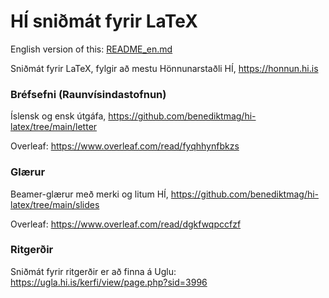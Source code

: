 # HÍ sniðmát fyrir LaTeX

English version of this: [README_en.md](https://github.com/benediktmag/hi-lates/tree/main/README_en.md)

Sniðmát fyrir LaTeX, fylgir að mestu Hönnunarstaðli HÍ, https://honnun.hi.is

### Bréfsefni (Raunvísindastofnun)

Íslensk og ensk útgáfa, https://github.com/benediktmag/hi-latex/tree/main/letter

Overleaf: https://www.overleaf.com/read/fyqhhynfbkzs

### Glærur

Beamer-glærur með merki og litum HÍ, https://github.com/benediktmag/hi-latex/tree/main/slides

Overleaf: https://www.overleaf.com/read/dgkfwqpccfzf

### Ritgerðir

Sniðmát fyrir ritgerðir er að finna á Uglu: https://ugla.hi.is/kerfi/view/page.php?sid=3996
